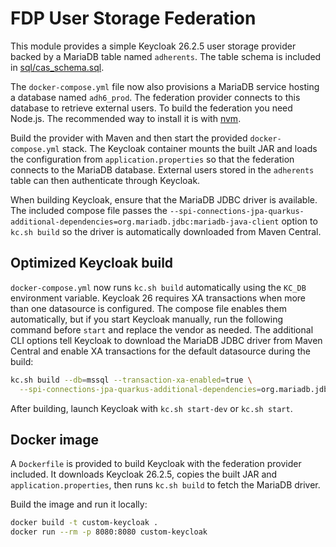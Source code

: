 # FDP User Storage Federation

This module provides a simple Keycloak 26.2.5 user storage provider backed by a MariaDB table named `adherents`.
The table schema is included in [sql/cas_schema.sql](sql/cas_schema.sql).

The `docker-compose.yml` file now also provisions a MariaDB service hosting a
database named `adh6_prod`. The federation provider connects to this database to
retrieve external users.
To build the federation you need Node.js. The recommended way to install it is with [nvm](https://github.com/nvm-sh/nvm).

Build the provider with Maven and then start the provided `docker-compose.yml` stack.
The Keycloak container mounts the built JAR and loads the configuration from `application.properties` so that the federation connects to the MariaDB database.
External users stored in the `adherents` table can then authenticate through Keycloak.

When building Keycloak, ensure that the MariaDB JDBC driver is available. The
included compose file passes the
`--spi-connections-jpa-quarkus-additional-dependencies=org.mariadb.jdbc:mariadb-java-client`
option to `kc.sh build` so the driver is automatically downloaded from Maven
Central.

## Optimized Keycloak build

`docker-compose.yml` now runs `kc.sh build` automatically using the `KC_DB`
environment variable. Keycloak 26 requires XA transactions when more than one
datasource is configured. The compose file enables them automatically, but if
you start Keycloak manually, run the following command before `start` and
replace the vendor as needed. The additional CLI options tell Keycloak to
download the MariaDB JDBC driver from Maven Central and enable XA transactions
for the default datasource during the build:

```bash
kc.sh build --db=mssql --transaction-xa-enabled=true \
  --spi-connections-jpa-quarkus-additional-dependencies=org.mariadb.jdbc:mariadb-java-client
```

After building, launch Keycloak with `kc.sh start-dev` or `kc.sh start`.

## Docker image

A `Dockerfile` is provided to build Keycloak with the federation provider included. It downloads Keycloak 26.2.5, copies the built JAR and `application.properties`, then runs `kc.sh build` to fetch the MariaDB driver.

Build the image and run it locally:

```bash
docker build -t custom-keycloak .
docker run --rm -p 8080:8080 custom-keycloak
```
